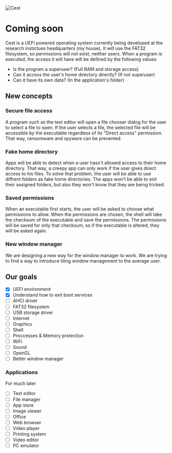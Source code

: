 ![Cest](https://i.imgur.com/WML4rpZ.png)
# Coming soon
Cest is a UEFI powered operating system currently being developed at the research instictues headquarters (my house). It will use the FAT32 filesystem, so permissions will not exist, neither users. When a program is executed, the access it will have will be defined by the following values:

* Is the program a superuser? (Full RAM and storage access)
* Can it access the user's home directory directly? (If not superuser)
* Can it have its own data? (In the application's folder)

## New concepts

### Secure file access
A program such as the text editor will open a file chooser dialog for the user to select a file to open. If the user selects a file, the selected file will be accessible by the executable regardless of its "Direct access" permission. That way, ransomware and spyware can be prevented.

### Fake home directory
Apps will be able to detect when a user hasn't allowed access to their home directory. That way, a creepy app can only work if the user gives direct access to his files. To solve that problem, the user will be able to use diffrent folders as fake home directories. The apps won't be able to exit their assigned folders, but also they won't know that they are being tricked.

### Saved permissions
When an executable first starts, the user will be asked to choose what permissions to allow. When the permissions are chosen, the shell will take the checksum of the executable and save the permissions. The permissions will be saved for only that checksum, so if the executable is altered, they will be asked again.

### New window manager
We are designing a new way for the window manager to work. We are trying to find a way to introduce tiling window management to the average user.

## Our goals

- [x] UEFI environment
- [x] Understand how to exit boot services
- [ ] AHCI driver
- [ ] FAT32 filesystem
- [ ] USB storage driver
- [ ] Internet
- [ ] Graphics
- [ ] Shell
- [ ] Proccesses & Memory protection
- [ ] WiFi
- [ ] Sound
- [ ] OpenGL
- [ ] Better window manager

### Applications
For much later

- [ ] Text editor
- [ ] File manager
- [ ] App store
- [ ] Image viewer
- [ ] Office
- [ ] Web browser
- [ ] Video player
- [ ] Printing system
- [ ] Video editor
- [ ] PC emulator
